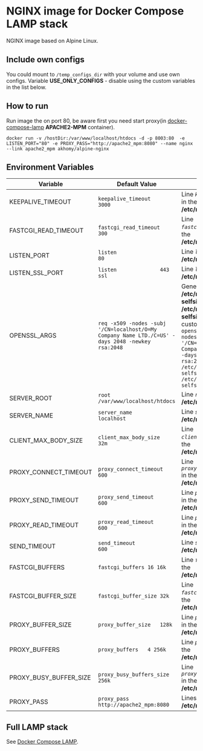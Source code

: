# NGINX image for Docker Compose LAMP stack
NGINX image based on Alpine Linux.

## Include own configs
You could mount to `/temp_configs_dir` with your volume and use own configs. Variable **USE_ONLY_CONFIGS** - disable using the custom variables in the list below.

## How to run

Run image the on port 80, be aware first you need start proxy(in [docker-compose-lamp](https://github.com/akhomy/docker-compose-lamp) **APACHE2-MPM** container).

`docker run -v /hostDir:/var/www/localhost/htdocs -d -p 8003:80  -e LISTEN_PORT="80" -e PROXY_PASS="http://apache2_mpm:8080" --name nginx --link apache2_mpm akhomy/alpine-nginx`

## Environment Variables

| Variable                          | Default Value | Description |
| --------------------------------- | ------------- | ----------- |
| KEEPALIVE_TIMEOUT                                 | `keepalive_timeout           3000`                                        | Line *`keepalive_timeout`* in the **/etc/nginx/nginx.conf**                                           |
| FASTCGI_READ_TIMEOUT                              | `fastcgi_read_timeout        300`                                         | Line *`fastcgi_read_timeout`* in the **/etc/nginx/nginx.conf**                                        |
| LISTEN_PORT                                       | `listen                  80`                                              | Line *`listen`* in the **/etc/nginx/nginx.conf**                                                      |
| LISTEN_SSL_PORT                                   | `listen              443 ssl`                                             | Line *`listen`* in the **/etc/nginx/nginx.conf**                                                      |
| OPENSSL_ARGS                                                                        |             `req -x509 -nodes -subj '/CN=localhost/O=My Company Name LTD./C=US' -days 2048 -newkey rsa:2048`                                           | Generates SSL keys **/etc/nginx/ssl/nginx-selfsigned.key**, **/etc/nginx/ssl/nginx-selfsigned.crt**  with custom arguments. E.g. `openssl req -x509 -nodes -subj '/CN=localhost/O=My Company Name LTD./C=US' -days 2048 -newkey rsa:2048 -keyout /etc/nginx/ssl/nginx-selfsigned.key -out /etc/nginx/ssl/nginx-selfsigned.crt`        |
| SERVER_ROOT                                       | `root                    /var/www/localhost/htdocs`                       | Line *`root`* in the **/etc/nginx/nginx.conf**                                                        |
| SERVER_NAME                                       | `server_name             localhost`                                       | Line *`server_name`* in the **/etc/nginx/nginx.conf**                                                 |
| CLIENT_MAX_BODY_SIZE                              | `client_max_body_size    32m`                                             | Line *`client_max_body_size`* in the **/etc/nginx/nginx.conf**                                        |
| PROXY_CONNECT_TIMEOUT                             | `proxy_connect_timeout       600`                                         | Line *`proxy_connect_timeout`* in the **/etc/nginx/nginx.conf**                                       |
| PROXY_SEND_TIMEOUT                                | `proxy_send_timeout          600`                                         | Line *`proxy_send_timeout`* in the **/etc/nginx/nginx.conf**                                          |
| PROXY_READ_TIMEOUT                                | `proxy_read_timeout          600`                                         | Line *`proxy_read_timeout`* in the **/etc/nginx/nginx.conf**                                          |
| SEND_TIMEOUT                                      | `send_timeout                600`                                         | Line *`send_timeout`* in the **/etc/nginx/nginx.conf**                                                |
| FASTCGI_BUFFERS                                   | `fastcgi_buffers 16 16k`                                                  | Line *`fastcgi_buffers`* in the **/etc/nginx/nginx.conf**                                             |
| FASTCGI_BUFFER_SIZE                               | `fastcgi_buffer_size 32k`                                                 | Line *`fastcgi_buffer_size`* in the **/etc/nginx/nginx.conf**                                         |
| PROXY_BUFFER_SIZE                                 | `proxy_buffer_size   128k`                                                | Line *`proxy_buffer_size`* in the **/etc/nginx/nginx.conf**                                           |
| PROXY_BUFFERS                                     | `proxy_buffers   4 256k`                                                  | Line *`proxy_buffers`* in the **/etc/nginx/nginx.conf**                                               |
| PROXY_BUSY_BUFFER_SIZE                            | `proxy_busy_buffers_size   256k`                                          | Line *`proxy_busy_buffers_size`* in the **/etc/nginx/nginx.conf**                                     |
| PROXY_PASS                                        | `proxy_pass http://apache2_mpm:8080`                                      | Lines *`proxy_pass`* in the **/etc/nginx/nginx.conf**                                                 |

## Full LAMP stack

See [Docker Compose LAMP](https://github.com/akhomy/docker-compose-lamp).
